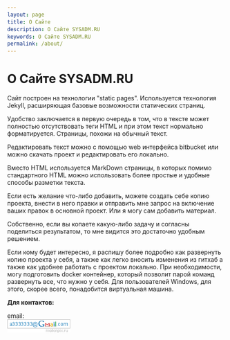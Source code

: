 ```yaml
---
layout: page
title: О Сайте
description: О Сайте SYSADM.RU
keywords: О Сайте SYSADM.RU
permalink: /about/
---
```


# О Сайте SYSADM.RU

Сайт построен на технологии "static pages". Используется технология Jekyll, расширяющая базовые возможности статических страниц.

Удобство заключается в первую очередь в том, что в тексте может полностью отсутствовать теги HTML и при этом текст нормально форматируется. Страницы, похожи на обычный текст.

Редактировать текст можно с помощью web интерфейса bitbucket или можно скачать проект и редактировать его локально.

Вместо HTML используется MarkDown страницы, в которых помимо стандартного HTML можно использовать более простые и удобные способы разметки текста.

Если есть желание что-либо добавить, можете создать себе копию проекта, внести в него правки и отправить мне запрос на включение ваших правок в основной проект. Или я могу сам добавить материал.

Собственно, если вы копаете какую-либо задачу и согласны поделиться результатом, то мне видится это достаточно удобным решением.

Если кому будет интересно, я распишу более подробно как развернуть копию проекта у себя, а также как легко вносить изменения из гитхаб а также как удобнее работать с проектом локально. При необходимости, могу подготовить docker контейнер, который позволит парой команд развернуть все, что нужно у себя. Для пользователей Windows, для этого, скорее всего, понадобится виртуальная машина.

**Для контактов:**

email:  
![Marley](/img/a3333333mail.gif 'Marley')
